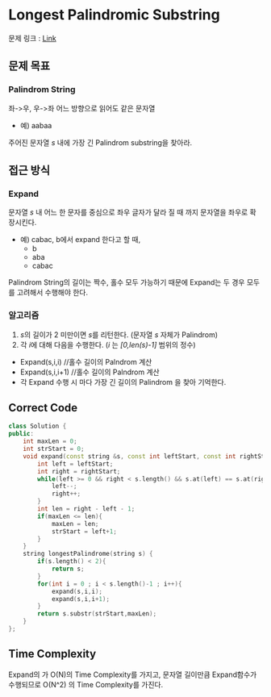 # Longest Palindromic Substring

문제 링크 :  [Link](https://leetcode.com/problems/longest-palindromic-substring/)

## 문제 목표
### Palindrom String
좌->우, 우->좌 어느 방향으로 읽어도 같은 문자열
- 예) aabaa

주어진 문자열 *s* 내에 가장 긴 Palindrom substring을 찾아라.

## 접근 방식
### Expand
문자열 *s* 내 어느 한 문자를 중심으로 좌우 글자가 달라 질 때 까지 문자열을 좌우로 확장시킨다.

- 예) cabac, b에서 expand 한다고 할 때,
  - b
  - aba
  - cabac

Palindrom String의 길이는 짝수, 홀수 모두 가능하기 때문에 Expand는 두 경우 모두를 고려해서 수행해야 한다.

### 알고리즘

 1. *s*의 길이가 2 미만이면 *s*를 리턴한다. (문자열 *s* 자체가 Palindrom)
 2. 각 *i*에 대해 다음을 수행한다. (*i* 는 *[0,len(s)-1]* 범위의 정수)
  - Expand(s,i,i) //홀수 길이의 Palndrom 계산
  - Expand(s,i,i+1) //홀수 길이의 Palndrom 계산
  - 각 Expand 수행 시 마다 가장 긴 길이의 Palindrom 을 찾아 기억한다.

## Correct Code
```cpp
class Solution {
public:
    int maxLen = 0;
    int strStart = 0;
    void expand(const string &s, const int leftStart, const int rightStart){
        int left = leftStart;
        int right = rightStart;
        while(left >= 0 && right < s.length() && s.at(left) == s.at(right)){
            left--;
            right++;
        }
        int len = right - left - 1;
        if(maxLen <= len){
            maxLen = len;
            strStart = left+1;
        }
    }
    string longestPalindrome(string s) {
        if(s.length() < 2){
            return s;
        }
        for(int i = 0 ; i < s.length()-1 ; i++){
            expand(s,i,i);
            expand(s,i,i+1);
        }
        return s.substr(strStart,maxLen);
    }
};
```

## Time Complexity
Expand의 가 O(N)의 Time Complexity를 가지고, 문자열 길이만큼 Expand함수가 수행되므로 O(N^2) 의 Time Complexity를 가진다.
